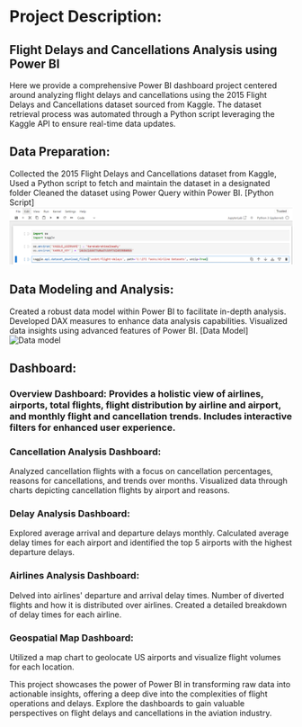 # Project Description: 
## Flight Delays and Cancellations Analysis using Power BI
Here we provide a comprehensive Power BI dashboard project centered around analyzing flight delays and cancellations using the 2015 Flight Delays and Cancellations dataset sourced from Kaggle. The dataset retrieval process was automated through a Python script leveraging the Kaggle API to ensure real-time data updates.
## Data Preparation:
Collected the 2015 Flight Delays and Cancellations dataset from Kaggle,
Used a Python script to fetch and maintain the dataset in a designated folder
Cleaned the dataset using Power Query within Power BI.
[Python Script] ![Python Script](https://github.com/Tarek-Ibrahim20/Air-Delay-Dashboard/blob/22a9b07cb094f86a19382689c701798f920a2d57/Python%20Script.png)

## Data Modeling and Analysis:
Created a robust data model within Power BI to facilitate in-depth analysis.
Developed DAX measures to enhance data analysis capabilities.
Visualized data insights using advanced features of Power BI.
[Data Model] ![Data model]()
## Dashboard:
### Overview Dashboard: Provides a holistic view of airlines, airports, total flights, flight distribution by airline and airport, and monthly flight and cancellation trends. Includes interactive filters for enhanced user experience.

### Cancellation Analysis Dashboard:
Analyzed cancellation flights with a focus on cancellation percentages, reasons for cancellations, and trends over months.
Visualized data through charts depicting cancellation flights by airport and reasons.

### Delay Analysis Dashboard:
Explored average arrival and departure delays monthly.
Calculated average delay times for each airport and identified the top 5 airports with the highest departure delays.

### Airlines Analysis Dashboard:
Delved into airlines' departure and arrival delay times.
Number of diverted flights and how it is distributed over airlines.
Created a detailed breakdown of delay times for each airline.

### Geospatial Map Dashboard:
Utilized a map chart to geolocate US airports and visualize flight volumes for each location.

This project showcases the power of Power BI in transforming raw data into actionable insights, offering a deep dive into the complexities of flight operations and delays. Explore the dashboards to gain valuable perspectives on flight delays and cancellations in the aviation industry.
